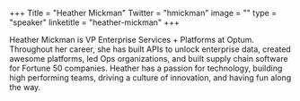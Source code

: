+++
Title = "Heather Mickman"
Twitter = "hmickman"
image = ""
type = "speaker"
linketitle = "heather-mickman"
+++

Heather Mickman is VP Enterprise Services + Platforms at Optum.  Throughout her career, she has built APIs to unlock enterprise data, created awesome platforms, led Ops organizations, and built supply chain software for Fortune 50 companies.  Heather has a passion for technology, building high performing teams, driving a culture of innovation, and having fun along the way.
